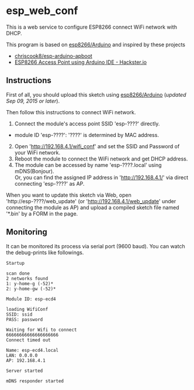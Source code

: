 # esp_web_conf

This is a web service to configure ESP8266 connect WiFi network with DHCP.

This program is based on [esp8266/Arduino](https://github.com/esp8266/Arduino) and inspired by these projects
- [chriscook8/esp-arduino-apboot](https://github.com/chriscook8/esp-arduino-apboot)
- [ESP8266 Access Point using Arduino IDE - Hackster.io](https://www.hackster.io/rayburne/esp8266-access-point-using-arduino-ide)


## Instructions

First of all, you should upload this sketch using [esp8266/Arduino](https://github.com/esp8266/Arduino) (*updated Sep 09, 2015 or later*).

Then follow this instructions to connect WiFi network.  

1. Connect the module's access point SSID 'esp-????' directly.
 - module ID 'esp-????': '????' is determined by MAC address.
2. Open 'http://192.168.4.1/wifi_conf' and set the SSID and Password of your WiFi network.
3. Reboot the module to connect the WiFi network and get DHCP address.
4. The module can be accessed by name 'esp-????.local' using mDNS(Bonjour).  
   Or, you can find the assigned IP address in 'http://192.168.4.1/' via direct connecting 'esp-????' as AP.

When you want to update this sketch via Web, open 'http://esp-????/web_update' (or 'http://192.168.4.1/web_update' under connecting the module as AP) and upload a compiled sketch file named '*.bin' by a FORM in the page.


## Monitoring

It can be monitored its process via serial port (9600 baud).
You can watch the debug-prints like followings.

```
Startup

scan done
2 networks found
1: y-home-g (-52)*
2: y-home-gw (-52)*

Module ID: esp-ecd4

loading WifiConf
SSID: ssid
PASS: password

Waiting for Wifi to connect
66666666666666666666
Connect timed out

Name: esp-ecd4.local
LAN: 0.0.0.0
AP: 192.168.4.1

Server started

mDNS responder started
```

